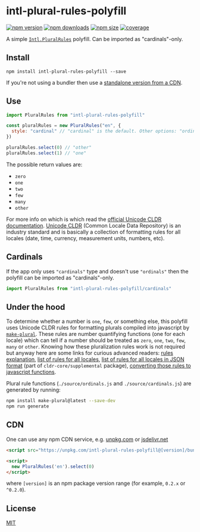 # intl-plural-rules-polyfill

[![npm version](https://img.shields.io/npm/v/intl-plural-rules-polyfill.svg?style=flat-square)](https://www.npmjs.com/package/intl-plural-rules-polyfill)
[![npm downloads](https://img.shields.io/npm/dm/intl-plural-rules-polyfill.svg?style=flat-square)](https://www.npmjs.com/package/intl-plural-rules-polyfill)
[![npm size](https://img.shields.io/bundlephobia/minzip/intl-plural-rules-polyfill.svg?label=size)](https://www.npmjs.com/package/intl-plural-rules-polyfill)
[![coverage](https://img.shields.io/coveralls/catamphetamine/intl-plural-rules-polyfill/master.svg?style=flat-square)](https://coveralls.io/r/catamphetamine/intl-plural-rules-polyfill?branch=master)

A simple [`Intl.PluralRules`](https://developer.mozilla.org/en-US/docs/Web/JavaScript/Reference/Global_Objects/PluralRules) polyfill. Can be imported as "cardinals"-only.

## Install

```
npm install intl-plural-rules-polyfill --save
```

If you're not using a bundler then use a [standalone version from a CDN](#cdn).

## Use

```js
import PluralRules from "intl-plural-rules-polyfill"

const pluralRules = new PluralRules("en", {
  style: "cardinal" // "cardinal" is the default. Other options: "ordinal".
})

pluralRules.select(0) // "other"
pluralRules.select(1) // "one"
```

The possible return values are:

* `zero`
* `one`
* `two`
* `few`
* `many`
* `other`

For more info on which is which read the [official Unicode CLDR documentation](http://cldr.unicode.org/index/cldr-spec/plural-rules). [Unicode CLDR](http://cldr.unicode.org/) (Common Locale Data Repository) is an industry standard and is basically a collection of formatting rules for all locales (date, time, currency, measurement units, numbers, etc).

## Cardinals

If the app only uses `"cardinals"` type and doesn't use `"ordinals"` then the polyfill can be imported as "cardinals"-only.

```js
import PluralRules from "intl-plural-rules-polyfill/cardinals"
```

## Under the hood

To determine whether a number is `one`, `few`, or something else, this polyfill uses Unicode CLDR rules for formatting plurals compiled into javascript by [`make-plural`](https://github.com/eemeli/make-plural). These rules are number quantifying functions (one for each locale) which can tell if a number should be treated as `zero`, `one`, `two`, `few`, `many` or `other`. Knowing how these pluralization rules work is not required but anyway here are some links for curious advanced readers: [rules explanation](http://cldr.unicode.org/index/cldr-spec/plural-rules), [list of rules for all locales](http://www.unicode.org/cldr/charts/latest/supplemental/language_plural_rules.html), [list of rules for all locales in JSON format](https://github.com/unicode-cldr/cldr-core/blob/master/supplemental/plurals.json) (part of `cldr-core/supplemental` package), [converting those rules to javascript functions](https://github.com/eemeli/make-plural).

Plural rule functions (`./source/ordinals.js` and `./source/cardinals.js`) are generated by running:

```sh
npm install make-plural@latest --save-dev
npm run generate
```

## CDN

One can use any npm CDN service, e.g. [unpkg.com](https://unpkg.com) or [jsdelivr.net](https://jsdelivr.net)

```html
<script src="https://unpkg.com/intl-plural-rules-polyfill@[version]/bundle/intl-plural-rules-polyfill.js"></script>

<script>
  new PluralRules('en').select(0)
</script>
```

where `[version]` is an npm package version range (for example, `0.2.x` or `^0.2.0`).

## License

[MIT](LICENSE)